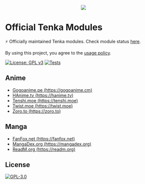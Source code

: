 <p align="center">
    <img src="https://github.com/Poseidon444/Re-Yukino/blob/main/media/large.png?raw=true">
</p>

# Official Tenka Modules

⚡ Officially maintained Tenka modules. Check module status [here](https://github.com/Poseidon444/Re-Yukino-Extensions/tree/summary#readme).

By using this project, you agree to the [usage policy](https://yukino-org.github.io/wiki/tenka/disclaimer/).

[![License: GPL v3](https://img.shields.io/badge/License-GPL_v3-blue.svg)](https://www.gnu.org/licenses/gpl-3.0)
[![Tests](https://github.com/Poseidon444/Re-Yukino-Extensions/actions/workflows/tests.yml/badge.svg)](https://github.com/Poseidon444/Re-Yukino-Extensions/actions/workflows/tests.yml)

## Anime

-   [Gogoanime.pe (https://gogoanime.cm)](./modules/anime/gogoanime_pe)
-   [HAnime.tv (https://hanime.tv)](./modules/anime/kawaiifu_com)
-   [Tenshi.moe (https://tenshi.moe)](./modules/anime/tenshi_moe)
-   [Twist.moe (https://twist.moe)](./modules/anime/twist_moe)
-   [Zoro.to (https://zoro.to)](./modules/anime/zoro_to)

## Manga

-   [FanFox.net (https://fanfox.net)](./modules/manga/fanfox_net)
-   [MangaDex.org (https://mangadex.org)](./modules/manga/mangadex_org)
-   [ReadM.org (https://readm.org)](./modules/manga/readm_org)

## License

[![GPL-3.0](https://github.com/yukino-org/media/blob/main/images/license-logo/gplv3.png?raw=true)](./LICENSE)

